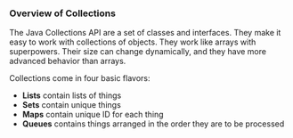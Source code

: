 ### Overview of Collections
The Java Collections API are a set of classes and interfaces. They make it easy to work with collections of objects. They work like arrays with superpowers. Their size can change dynamically, and they have more advanced behavior than arrays.

Collections come in four basic flavors:
* **Lists** contain lists of things
* **Sets** contain unique things
* **Maps** contain unique ID for each thing
* **Queues** contains things arranged in the order they are to be processed
 

